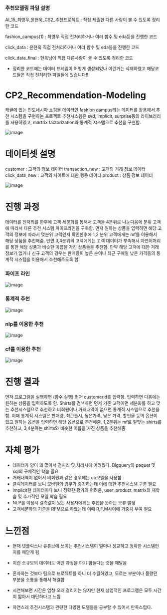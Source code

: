 ### 추천모델링 파일 설명

AI_15_최영우,윤현욱_CS2_추천프로젝트 : 직접 제출한 다른 사람이 볼 수 있도록 정리한 코드

fashion_campus(1) : 최영우 직접 전처리하거나 여러 함수 및 eda등을 진행한 코드

click_data : 윤현욱 직접 전처리하거나 여러 함수 및 eda등을 진행한 코드

click_data_final : 현욱님이 직접 다른사람이 볼 수 있도록 정리한 코드


- 정리한 코드에는 데이터 프레임이 어떻게 생성되었나 이런거는 삭제하였고 해당코드들은 직접 전처리한 파일들에 있습니다!!



# CP2_Recommendation-Modeling

캐글에 있는 인도네시아 쇼핑몰 데이터인 fashion campus라는 데이터를 활용해서 추천 시스템을 구현하는 프로젝트 추천시스템은 svd, implicit, surprise등의 라이브러리를 사용하였고, martrix factorization와 통계적 시스템으로 추천을 구현함.

![image](https://github.com/youngwoo3283/CP2_Recommendation-Modeling/assets/69841073/c928e7a4-1f51-434d-8cb1-59a63f0e5818)



# 데이터셋 설명

customer : 고객의 정보 데이터
transaction_new : 고객의 거래 정보 데이터
click_data_new : 고객의 사이트에 대한 행동 데이터
product : 상품 정보 데이터

![image](https://github.com/youngwoo3283/CP2_Recommendation-Modeling/assets/69841073/159205f1-94ed-4e88-97af-4719d3142746)


# 진행 과정 

데이터를 전처리를 한후에 고객 세분화를 통해서 고객을 4분위로 나눈다음에 분위 고객에 따라서 다른 추천 시스템 파이프라인을 구축함. 먼저  원하는 상품을 입력하면 해당 고객의 정보에 따라서 몇분위 고객인지 확인한후에 1,2 분위 고객에게는 mf를 이용해서 해당 상품을 추천해줌. 반면 3,4분위의 고객에게는 고객 데이터가 부족해서 자연어처리를 통한 해당 상품과 비슷한 이름을 가진 상품들을 추천함. 만약 해당 고객에 대한 거래정보가 없거나 신규 고객의 경우는 판매량이 높은 순이나 최근 구매일 낮은 가격등의 통계적 시스템을 이용해서 추천해주도록 함. 

### 파이프 라인
![image](https://github.com/youngwoo3283/CP2_Recommendation-Modeling/assets/69841073/f0e2e779-cf25-4bf0-91fb-ee7e6ea6bb1f)

### 통계적 추천
![image](https://github.com/youngwoo3283/CP2_Recommendation-Modeling/assets/69841073/f3a0a344-2442-4e4e-a65b-1fbece4ce429)

### nlp를 이용한 추천
![image](https://github.com/youngwoo3283/CP2_Recommendation-Modeling/assets/69841073/5e0ca0db-b739-41df-a349-26fb723ae631)

### cf를 이용한 추천
![image](https://github.com/youngwoo3283/CP2_Recommendation-Modeling/assets/69841073/8109e5fc-4360-4b69-b438-10c18d6cb5b9)


# 진행 결과
먼저 프로그램을 실행하면 (함수 실행) 먼저 customerid를 입력함. 입력하면 다음에는 원하는 상품을 입력하도록 함. Shirts를 검색하면 먼저 기존 고객이면 세분화를 하고 맞는 추천시스템으로 추천하고 비회원이나 거래내역이 없으면 통계적 시스템으로 추천을 함. 이때 통계적 시스템은 판매량, 최근출시, 높은가격, 낮은 가격, 할인율 등의 옵션이 있고 원하는 옵션을 입력하면 해당 옵션으로 추천해줌. 1,2분위는 mf로 알맞는 shirts를 추천하고, 3,4분위는 shirts와 비슷한 이름을 가진 상품을 추천해줌




# 자체 평가
- 데이터가 양이 꽤 많아서 전처리 및 처리시에 어려웠다. Bigquery와 paquet 및 sql의 구체적인 학습 필요
- 거래내역이 없어서 비회원과 같은 경우에는 cb모델을 사용함
- 클릭데이터를 보니 모바일의 경우가 증가하는데 이에 대한 추천시스템 구분 필요
- Implicit한 데이터이다 보니 정확한 평가의 어려움, user_product_matrix의 재학습 및 추가적인 모델 학습 필요 
- NLP를 이용시 결측값이 있는 사용자에게는 추천을 못하는 오류 발생
- 고객세분화의 기준을 RFM으로 하였는데 이때 R,F,M사이에 가중치 부여 필요


# 느낀점

- 현재 넷플릭스나 유튜브에 쓰이는 추천시스템이 얼마나 정교하고 정확한 시스템인지를 깨닫게 됨

- 이런 소규모의 데이터도 어떤 과정을 하기 힘들다는 것을 깨달음

- 혼자하는 것보다 팀으로 프로젝트를 하니 더 수월하였고, 모르는 부분이나 몰랐던 부분을 소통을 통해서 해결함

- 시연해보면 시간은 엄청 오래 걸리지는 않지만 현재 상업적인 프로그램은 모두 시간이 짧아서 대단하다고 느낌 

- 자연스레 추천시스템과 관련한 다양한 모델들을 공부할 수 있어서 만족스럽다.




